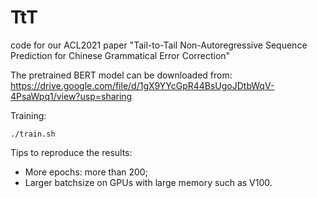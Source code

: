 # TtT
code for our ACL2021 paper "Tail-to-Tail Non-Autoregressive Sequence Prediction for Chinese Grammatical Error Correction"

The pretrained BERT model can be downloaded from: https://drive.google.com/file/d/1gX9YYcGpR44BsUgoJDtbWqV-4PsaWpq1/view?usp=sharing

Training:
```
./train.sh
```

Tips to reproduce the results:
- More epochs: more than 200;
- Larger batchsize on GPUs with large memory such as V100.
